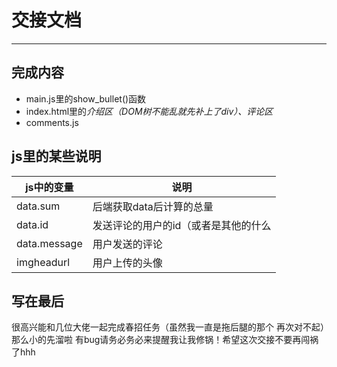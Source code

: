 # 交接文档 #

----------
## 完成内容 ##
- main.js里的show_bullet()函数
- index.html里的*介绍区（DOM树不能乱就先补上了div）、评论区*
- comments.js

## js里的某些说明 ##
 |js中的变量|说明|
 |---------|----|
 |data.sum|后端获取data后计算的总量|
 |data.id|发送评论的用户的id（或者是其他的什么|
 |data.message|用户发送的评论|
 |imgheadurl|用户上传的头像|

## 写在最后 ##
很高兴能和几位大佬一起完成春招任务（虽然我一直是拖后腿的那个 再次对不起）那么小的先溜啦 有bug请务必务必来提醒我让我修锅！希望这次交接不要再闯祸了hhh
